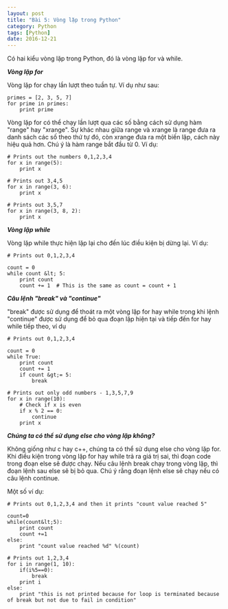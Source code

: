 ```yaml
---
layout: post
title: "Bài 5: Vòng lặp trong Python"
category: Python
tags: [Python]
date: 2016-12-21
---
```


Có hai kiểu vòng lặp trong Python, đó là vòng lặp for và while.

***Vòng lặp for***

Vòng lặp for chạy lần lượt theo tuần tự. Ví dụ như sau:

```
primes = [2, 3, 5, 7]
for prime in primes:
    print prime

```

Vòng lặp for có thể chạy lần lượt qua các số bằng cách sử dụng hàm "range" hay "xrange". Sự khác nhau giữa range và xrange là range đưa ra danh sách các số theo thứ tự đó, còn xrange đưa ra một biến lặp, cách này hiệu quả hơn. Chú ý là hàm range bắt đầu từ 0. Ví dụ:

```
# Prints out the numbers 0,1,2,3,4
for x in range(5):
    print x

# Prints out 3,4,5
for x in range(3, 6):
    print x

# Prints out 3,5,7
for x in range(3, 8, 2):
    print x

```

***Vòng lặp while***

Vòng lặp while thực hiện lặp lại cho đến lúc điều kiện bị dừng lại. Ví dụ:

```
# Prints out 0,1,2,3,4

count = 0
while count &lt; 5:
    print count
    count += 1  # This is the same as count = count + 1

```

***Câu lệnh "break" và "continue"***

"break" được sử dụng để thoát ra một vòng lặp for hay while trong khi lệnh "continue" được sử dụng để bỏ qua đoạn lặp hiện tại và tiếp đến for hay while tiếp theo, ví dụ

```
# Prints out 0,1,2,3,4

count = 0
while True:
    print count
    count += 1
    if count &gt;= 5:
        break

# Prints out only odd numbers - 1,3,5,7,9
for x in range(10):
    # Check if x is even
    if x % 2 == 0:
        continue
    print x

```

***Chúng ta có thể sử dụng else cho vòng lặp không?***

Không giống như c hay c++, chúng ta có thể sử dụng else cho vòng lặp for. Khi điều kiện trong vòng lặp for hay while trả ra giá trị sai, thì đoạn code trong đoạn else sẽ được chạy. Nếu câu lệnh break chạy trong vòng lặp, thì đoạn lệnh sau else sẽ bị bỏ qua. Chú ý rằng đoạn lệnh else sẽ chạy nếu có câu lệnh continue.

Một số ví dụ:

```
# Prints out 0,1,2,3,4 and then it prints "count value reached 5"

count=0
while(count&lt;5):
    print count
    count +=1
else:
    print "count value reached %d" %(count)

# Prints out 1,2,3,4
for i in range(1, 10):
    if(i%5==0):
        break
    print i
else:
    print "this is not printed because for loop is terminated because of break but not due to fail in condition"

```


